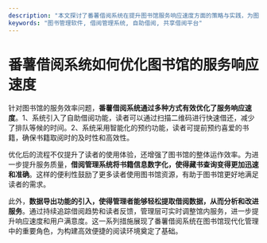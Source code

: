 ```yaml
---
description: "本文探讨了番薯借阅系统在提升图书馆服务响应速度方面的策略与实践，为图书馆管理提供有效参考。"
keywords: "图书管理软件, 借阅管理系统, 自助借阅, 共享借阅平台"
---
```

# 番薯借阅系统如何优化图书馆的服务响应速度

针对图书馆的服务效率问题，**番薯借阅系统通过多种方式有效优化了服务响应速度**。1、系统引入了自助借阅功能，读者可以通过扫描二维码进行快速借还，减少了排队等候的时间。2、系统采用智能化的预约功能，读者可提前预约喜爱的书籍，确保书籍取阅时的及时性和高效性。

优化后的流程不仅提升了读者的使用体验，还增强了图书馆的整体运作效率。为进一步提升服务质量，**借阅管理系统将书籍信息数字化，使得藏书查询变得更加迅速和准确**。这样的便利性鼓励了更多读者使用图书馆资源，有助于图书馆更好地满足读者的需求。

此外，**数据导出功能的引入，使得管理者能够轻松提取借阅数据，从而分析和改进服务**。通过持续追踪借阅趋势和读者反馈，管理层可实时调整馆内服务，进一步提升响应速度和用户满意度。这一系列措施展现了番薯借阅系统在图书馆现代化管理中的重要角色，为构建高效便捷的阅读环境奠定了基础。
